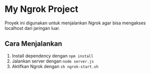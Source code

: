 # My Ngrok Project

Proyek ini digunakan untuk menjalankan Ngrok agar bisa mengakses localhost dari jaringan luar.

## Cara Menjalankan
1. Install dependency dengan `npm install`
2. Jalankan server dengan `node server.js`
3. Aktifkan Ngrok dengan `sh ngrok-start.sh`
